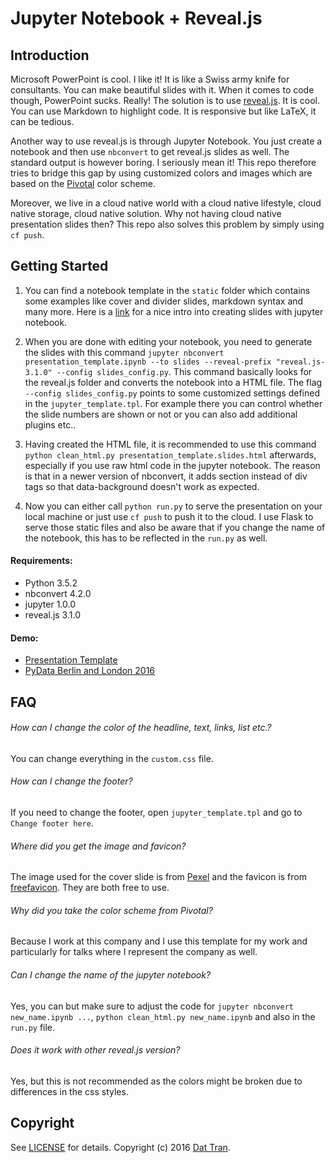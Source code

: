 # Jupyter Notebook + Reveal.js

## Introduction

Microsoft PowerPoint is cool. I like it! It is like a Swiss army knife for consultants. You can make beautiful slides with it. When it comes to code though, PowerPoint sucks. Really! The solution is to use [reveal.js](http://lab.hakim.se/reveal-js/#/). It is cool. You can use Markdown to highlight code. It is responsive but like LaTeX, it can be tedious.

Another way to use reveal.js is through Jupyter Notebook. You just create a notebook and then use `nbconvert` to get reveal.js slides as well. The standard output is however boring. I seriously mean it! This repo therefore tries to bridge this gap by using customized colors and images which are based on the [Pivotal](https://pivotal.io/) color scheme.

Moreover, we live in a cloud native world with a cloud native lifestyle, cloud native storage, cloud native solution. Why not having cloud native presentation slides then? This repo also solves this problem by simply using `cf push`.

## Getting Started

1. You can find a notebook template in the `static` folder which contains some examples like cover and divider slides, markdown syntax and many more. Here is a [link](http://www.slideviper.oquanta.info/tutorial/slideshow_tutorial_slides.html#/3) for a nice intro into creating slides with jupyter notebook.

2. When you are done with editing your notebook, you need to generate the slides with this command `jupyter nbconvert presentation_template.ipynb --to slides --reveal-prefix "reveal.js-3.1.0" --config slides_config.py`. This command basically looks for the reveal.js folder and converts the notebook into a HTML file. The flag `--config slides_config.py` points to some customized settings defined in the `jupyter_template.tpl`. For example there you can control whether the slide numbers are shown or not or you can also add additional plugins etc..

3. Having created the HTML file, it is recommended to use this command `python clean_html.py presentation_template.slides.html` afterwards, especially if you use raw html code in the jupyter notebook. The reason is that in a newer version of nbconvert, it adds section instead of div tags so that data-background doesn't work as expected.

4. Now you can either call `python run.py` to serve the presentation on your local machine or just use `cf push` to push it to the cloud. I use Flask to serve those static files and also be aware that if you change the name of the notebook, this has to be reflected in the `run.py` as well.

#### Requirements:
- Python 3.5.2
- nbconvert 4.2.0
- jupyter 1.0.0
- reveal.js 3.1.0

#### Demo:
- [Presentation Template](http://myslides-on-cf.cfapps.io/)
- [PyData Berlin and London 2016](http://pydata2016.cfapps.io/)

## FAQ

###### How can I change the color of the headline, text, links, list etc.?
You can change everything in the `custom.css` file.

###### How can I change the footer?
If you need to change the footer, open `jupyter_template.tpl` and go to `Change footer here`.

###### Where did you get the image and favicon?
The image used for the cover slide is from [Pexel](https://www.pexels.com/) and the favicon is from [freefavicon](http://www.freefavicon.com/). They are both free to use.

###### Why did you take the color scheme from Pivotal?
Because I work at this company and I use this template for my work and particularly for talks where I represent the company as well.

###### Can I change the name of the jupyter notebook?
Yes, you can but make sure to adjust the code for `jupyter nbconvert new_name.ipynb ...`, `python clean_html.py new_name.ipynb` and also in the `run.py` file.

###### Does it work with other reveal.js version?
Yes, but this is not recommended as the colors might be broken due to differences in the css styles.

## Copyright

See [LICENSE](LICENSE) for details.
Copyright (c) 2016 [Dat Tran](http://www.dat-tran.com/).
